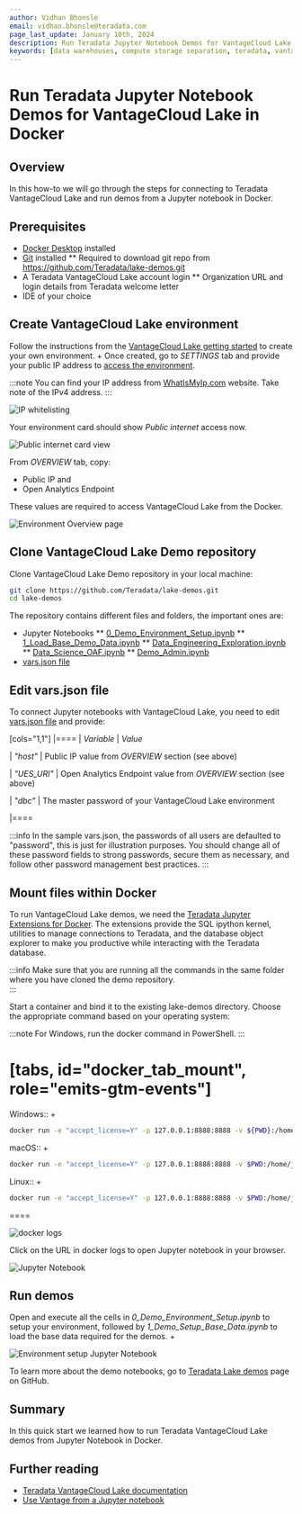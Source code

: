 ```yaml
---
author: Vidhan Bhonsle
email: vidhan.bhonsle@teradata.com
page_last_update: January 10th, 2024
description: Run Teradata Jupyter Notebook Demos for VantageCloud Lake in Docker
keywords: [data warehouses, compute storage separation, teradata, vantage, cloud data platform, business intelligence, enterprise analytics, jupyter, teradatasql, ipython-sql, docker, container, vantagecloud, vantagecloud lake, lake]
---
```


# Run Teradata Jupyter Notebook Demos for VantageCloud Lake in Docker

## Overview
In this how-to we will go through the steps for connecting to Teradata VantageCloud Lake and run demos from a Jupyter notebook in Docker. 

## Prerequisites
* [Docker Desktop](https://www.docker.com/products/docker-desktop) installed
* [Git](https://git-scm.com/book/en/v2/Getting-Started-Installing-Git) installed
** Required to download git repo from https://github.com/Teradata/lake-demos.git
* A Teradata VantageCloud Lake account login
** Organization URL and login details from Teradata welcome letter
* IDE of your choice

## Create VantageCloud Lake environment
Follow the instructions from the [VantageCloud Lake getting started](https://quickstarts.teradata.com/getting-started-with-vantagecloud-lake.html) to create your own environment. +
Once created, go to *SETTINGS* tab and provide your public IP address to [access the environment](https://quickstarts.teradata.com/getting-started-with-vantagecloud-lake.html#_access_environment_from_public_internet).

:::note
You can find your IP address from [WhatIsMyIp.com](https://www.whatismyip.com) website. Take note of the IPv4 address.
:::

![IP whitelisting](./images/vantagecloud-lake-demo-jupyter-docker/lake_ip_addresses.png)

Your environment card should show *Public internet* access now.

![Public internet card view](./images/vantagecloud-lake-demo-jupyter-docker/lake_public_internet_cv.png)

From *OVERVIEW* tab, copy:

* Public IP and
* Open Analytics Endpoint

These values are required to access VantageCloud Lake from the Docker.

![Environment Overview page](./images/vantagecloud-lake-demo-jupyter-docker/lake_overview_page.png)

## Clone VantageCloud Lake Demo repository
Clone VantageCloud Lake Demo repository in your local machine:

``` bash
git clone https://github.com/Teradata/lake-demos.git
cd lake-demos
```

The repository contains different files and folders, the important ones are:

* Jupyter Notebooks
** [0_Demo_Environment_Setup.ipynb](https://github.com/Teradata/lake-demos/blob/main/0_Demo_Environment_Setup.ipynb)
** [1_Load_Base_Demo_Data.ipynb](https://github.com/Teradata/lake-demos/blob/main/1_Load_Base_Demo_Data.ipynb)
** [Data_Engineering_Exploration.ipynb](https://github.com/Teradata/lake-demos/blob/main/Data_Engineering_Exploration.ipynb)
** [Data_Science_OAF.ipynb](https://github.com/Teradata/lake-demos/blob/main/Data_Science_OAF.ipynb)
** [Demo_Admin.ipynb](https://github.com/Teradata/lake-demos/blob/main/Demo_Admin.ipynb)
* [vars.json file](https://github.com/Teradata/lake-demos/blob/main/vars.json)

## Edit vars.json file
To connect Jupyter notebooks with VantageCloud Lake, you need to edit [vars.json file](https://github.com/Teradata/lake-demos/blob/main/vars.json) and provide:

[cols="1,1"]
|====
| *Variable* | *Value*

| *"host"* 
| Public IP value from *OVERVIEW* section (see above)

| *"UES_URI"* 
| Open Analytics Endpoint value from *OVERVIEW* section (see above)

| *"dbc"* 
| The master password of your VantageCloud Lake environment

|====

:::info
In the sample vars.json, the passwords of all users are defaulted to "password", this is just for illustration purposes. You should change all of these password fields to strong passwords, secure them as necessary, and follow other password management best practices.
:::

## Mount files within Docker
To run VantageCloud Lake demos, we need the [Teradata Jupyter Extensions for Docker](https://hub.docker.com/r/teradata/jupyterlab-extensions). The extensions provide the SQL ipython kernel, utilities to manage connections to Teradata, and the database object explorer to make you productive while interacting with the Teradata database.  

:::info
Make sure that you are running all the commands in the same folder where you have cloned the demo repository.   
:::

Start a container and bind it to the existing lake-demos directory. Choose the appropriate command based on your operating system:

:::note
For Windows, run the docker command in PowerShell.
:::

[tabs, id="docker_tab_mount", role="emits-gtm-events"]
====
Windows::
+
``` bash
docker run -e "accept_license=Y" -p 127.0.0.1:8888:8888 -v ${PWD}:/home/jovyan/JupyterLabRoot teradata/jupyterlab-extensions
```

macOS::
+
``` bash
docker run -e "accept_license=Y" -p 127.0.0.1:8888:8888 -v $PWD:/home/jovyan/JupyterLabRoot teradata/jupyterlab-extensions
```

Linux::
+
``` bash
docker run -e "accept_license=Y" -p 127.0.0.1:8888:8888 -v $PWD:/home/jovyan/JupyterLabRoot teradata/jupyterlab-extensions
```
====

![docker logs](./images/vantagecloud-lake-demo-jupyter-docker/lake_docker_url.png)

Click on the URL in docker logs to open Jupyter notebook in your browser.

![Jupyter Notebook](./images/vantagecloud-lake-demo-jupyter-docker/lake_jupyter_notebook.png)

## Run demos
Open and execute all the cells in *0_Demo_Environment_Setup.ipynb* to setup your environment, followed by *1_Demo_Setup_Base_Data.ipynb* to load the base data required for the demos. +

![Environment setup Jupyter Notebook](./images/vantagecloud-lake-demo-jupyter-docker/lake_0_setup.png)

To learn more about the demo notebooks, go to [Teradata Lake demos](https://github.com/Teradata/lake-demos) page on GitHub.

## Summary

In this quick start we learned how to run Teradata VantageCloud Lake demos from Jupyter Notebook in Docker.

## Further reading

* [Teradata VantageCloud Lake documentation](https://docs.teradata.com/r/Teradata-VantageCloud-Lake/Getting-Started-First-Sign-On-by-Organization-Admin)
* [Use Vantage from a Jupyter notebook](https://quickstarts.teradata.com/jupyter.html)
